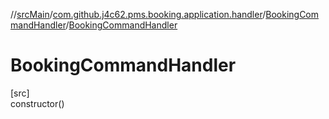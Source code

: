 //[srcMain](../../../index.md)/[com.github.j4c62.pms.booking.application.handler](../index.md)/[BookingCommandHandler](index.md)/[BookingCommandHandler](-booking-command-handler.md)

# BookingCommandHandler

[src]\
constructor()